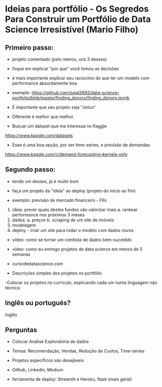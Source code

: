 # Ideias para portfólio - Os Segredos Para Construir um Portfólio de Data Science Irresistível (Mario Filho)

## Primeiro passo:

- projeto comentado (pelo menos, uns 3 desses)

- foque em explicar "por que" você tomou as decisões

- é mais importante explicar seu raciocínio do que ter um modelo com performance absurdamente boa

- exemplo: https://github.com/sajal2692/data-science-portfolio/blob/master/finding_donors/finding_donors.ipynb

- É importante que seu projeto seja "único".

- Diferente é melhor que melhor.

- Buscar um dataset que me interessa no Kaggle

https://www.kaggle.com/datasets

- Esse é uma boa opção, por ser time-series, e previsão de demandas

https://www.kaggle.com/c/demand-forecasting-kernels-only

## Segundo passo: 

- tendo um desses, já é muito bom

- faça um projeto da "ideia" ao deploy (projeto do inicio ao fim)

- exemplo: previsão de mercado financeiro - FIIs

1. ideia: prever quais destes fundos vão valorizar mais
    a. rankear performance nos próximos 3 meses
2. dados:
    a. preços
    b. scraping de um site de imóveis
3. modelagem
4. deploy - criar um site para rodar o modelo com dados novos

- vídeo: como se tornar um cientista de dados bem-sucedido

- vídeo: como eu entrego projetos de data science em menos de 5 semanas

- cursodedatascience.com

- Descrições simples dos projetos no portfólio

-Colocar os projetos no currículo, explicando cada um numa linguagem não técnica


## Inglês ou português?

Inglês

## Perguntas

- Colocar Análise Exploratória de dados

- Temas: 
    Recomendação, 
    Vendas, 
    Redução de Custos,
    Time-series

- Projetos específicos são desejáveis

- Github, Linkedin, Medium

- ferramenta de deploy: Streamlit e Heroku, flask (mais geral)












